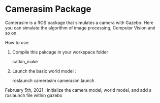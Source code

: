 # Camerasim Package

Camerasim is a ROS package that simulates a camera with Gazebo.
Here you can simulate the algorithm of image processing, Computer Vision and so on.

How to use:
1. Compile this pakcage in your workspace folder

    catkin_make

2. Launch the basic world model :

    roslaunch camerasim camerasim.launch

February 5th, 2021 : initialize the camera model, world model, and add a roslaunch file within gazebo  